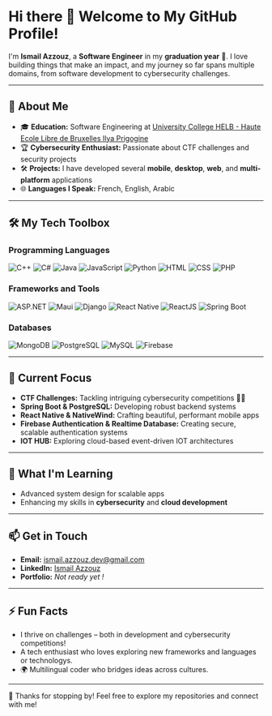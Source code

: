 # Hi there 👋 Welcome to My GitHub Profile!

I'm **Ismail Azzouz**, a **Software Engineer** in my **graduation year** 🚀. I love building things that make an impact, and my journey so far spans multiple domains, from software development to cybersecurity challenges.

---

## 🌟 About Me
- 🎓 **Education:** Software Engineering at [University College HELB - Haute Ecole Libre de Bruxelles Ilya Prigogine](https://www.helb-prigogine.be/)
- 🏆 **Cybersecurity Enthusiast:** Passionate about CTF challenges and security projects
- 🛠️ **Projects:** I have developed several **mobile**, **desktop**, **web**, and **multi-platform** applications
- 🌐 **Languages I Speak:** French, English, Arabic

---

## 🛠️ My Tech Toolbox

### Programming Languages
![C++](https://img.shields.io/badge/-C++-00599C?style=flat&logo=cplusplus&logoColor=white)
![C#](https://img.shields.io/badge/-C%23-239120?style=flat&logo=csharp&logoColor=white)
![Java](https://img.shields.io/badge/-Java-007396?style=flat&logo=java&logoColor=white)
![JavaScript](https://img.shields.io/badge/-JavaScript-F7DF1E?style=flat&logo=javascript&logoColor=black)
![Python](https://img.shields.io/badge/-Python-3776AB?style=flat&logo=python&logoColor=white)
![HTML](https://img.shields.io/badge/-HTML-E34F26?style=flat&logo=html5&logoColor=white)
![CSS](https://img.shields.io/badge/-CSS-1572B6?style=flat&logo=css3&logoColor=white)
![PHP](https://img.shields.io/badge/-PHP-777BB4?style=flat&logo=php&logoColor=white)

### Frameworks and Tools
![ASP.NET](https://img.shields.io/badge/-ASP.NET-512BD4?style=flat&logo=dotnet&logoColor=white)
![Maui](https://img.shields.io/badge/-Maui-512BD4?style=flat&logo=dotnet&logoColor=white)
![Django](https://img.shields.io/badge/-Django-092E20?style=flat&logo=django&logoColor=white)
![React Native](https://img.shields.io/badge/-React%20Native-61DAFB?style=flat&logo=react&logoColor=black)
![ReactJS](https://img.shields.io/badge/-ReactJS-61DAFB?style=flat&logo=react&logoColor=black)
![Spring Boot](https://img.shields.io/badge/-Spring%20Boot-6DB33F?style=flat&logo=springboot&logoColor=white)

### Databases
![MongoDB](https://img.shields.io/badge/-MongoDB-47A248?style=flat&logo=mongodb&logoColor=white)
![PostgreSQL](https://img.shields.io/badge/-PostgreSQL-336791?style=flat&logo=postgresql&logoColor=white)
![MySQL](https://img.shields.io/badge/-MySQL-4479A1?style=flat&logo=mysql&logoColor=white)
![Firebase](https://img.shields.io/badge/-Firebase-FFCA28?style=flat&logo=firebase&logoColor=black)

---

## 🔭 Current Focus
- **CTF Challenges:** Tackling intriguing cybersecurity competitions 🕵️‍♂️
- **Spring Boot & PostgreSQL:** Developing robust backend systems
- **React Native & NativeWind:** Crafting beautiful, performant mobile apps
- **Firebase Authentication & Realtime Database:** Creating secure, scalable authentication systems
- **IOT HUB:** Exploring cloud-based event-driven IOT architectures

---

## 🌱 What I'm Learning
- Advanced system design for scalable apps
- Enhancing my skills in **cybersecurity** and **cloud development**

---

## 📫 Get in Touch
- **Email:** [ismail.azzouz.dev@gmail.com](mailto:ismail.azzouz@helb-prigogine.be)
- **LinkedIn:** [Ismail Azzouz](https://linkedin.com/in/ismail-azzouz)
- **Portfolio:** *Not ready yet !*

---

## ⚡ Fun Facts
- I thrive on challenges – both in development and cybersecurity competitions!
- A tech enthusiast who loves exploring new frameworks and languages or technologys.
- 🌍 Multilingual coder who bridges ideas across cultures.

---

🎉 Thanks for stopping by! Feel free to explore my repositories and connect with me!
